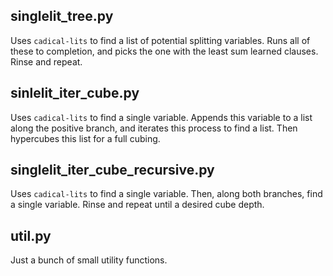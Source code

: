 ## singlelit_tree.py
Uses `cadical-lits` to find a list of potential splitting variables.
Runs all of these to completion, and picks the one with the least sum learned clauses.
Rinse and repeat.

## sinlelit_iter_cube.py
Uses `cadical-lits` to find a single variable.
Appends this variable to a list along the positive branch, and iterates this process to find a list.
Then hypercubes this list for a full cubing.

## singlelit_iter_cube_recursive.py
Uses `cadical-lits` to find a single variable.
Then, along both branches, find a single variable.
Rinse and repeat until a desired cube depth.


## util.py
Just a bunch of small utility functions.
